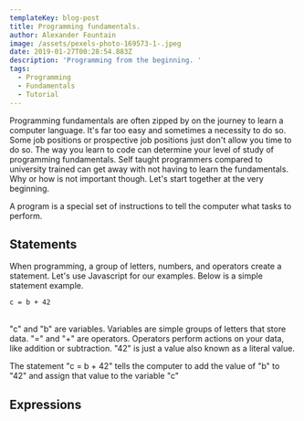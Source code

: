 ```yaml
---
templateKey: blog-post
title: Programming fundamentals.
author: Alexander Fountain
image: /assets/pexels-photo-169573-1-.jpeg
date: 2019-01-27T00:28:54.883Z
description: 'Programming from the beginning. '
tags:
  - Programming
  - Fundamentals
  - Tutorial
---
```

Programming fundamentals are often zipped by on the journey to learn a computer language. It's far too easy and sometimes a necessity to do so. Some job positions or prospective job positions just don't allow you time to do so. The way you learn to code can determine your level of study of programming fundamentals. Self taught programmers compared to university trained can get away with not having to learn the fundamentals. Why or how is not important though. Let's start together at the very beginning.

A program is a special set of instructions to tell the computer what tasks to perform. 

## Statements

When programming, a group of letters, numbers, and operators create a statement. Let's use Javascript for our examples. Below is a simple statement example.

```
c = b + 42
```

\
"c" and "b" are variables. Variables are simple groups of letters that store data.  "=" and "+" are operators. Operators perform actions on your data, like addition or subtraction. "42" is just a value also known as a literal value.

The statement "c = b + 42" tells the computer to add the value of "b" to "42" and assign that value to the variable "c"

## Expressions
